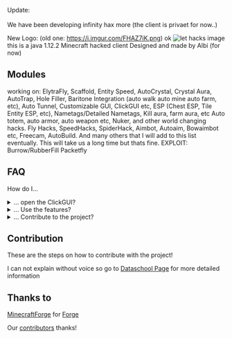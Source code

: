 Update: <br></br>
We have been developing infinity hax more (the client is privaet for now..)


New Logo:                            (old one: https://i.imgur.com/FHAZ7iK.png) ok
![let hacks image](https://i.imgur.com/PiOKePR.jpg)
this is a java 1.12.2 Minecraft hacked client Designed and made by Albi (for now)

## Modules


working on: ElytraFly, Scaffold, Entity Speed, AutoCrystal, Crystal Aura, AutoTrap, Hole Filler, Baritone Integration (auto walk auto mine auto farm, etc), Auto Tunnel, Customizable GUI, ClickGUI etc, ESP (Chest ESP, Tile Entity ESP, etc), Nametags/Detailed Nametags, Kill aura, farm aura, etc Auto totem, auto armor, auto weapon etc, Nuker, and other world changing hacks. Fly Hacks, SpeedHacks, SpiderHack, Aimbot, Autoaim, Bowaimbot etc, Freecam, AutoBuild. And many others that I will add to this list eventually. This will take us a long time but thats fine. EXPLOIT: Burrow/RubberFill Packetfly

## FAQ

How do I...

<details>
  <summary>... open the ClickGUI?</summary>

> There is no click gui yet we are still working on that. Commands only!

</details>

<details>
  <summary>... Use the features?</summary>

> Features can be used with the following commands:

</details>

<details>
  <summary>... Contribute to the project?</summary>

> Check the next section on instructions!

</details>

## Contribution
These are the steps on how to contribute with the project!

I can not explain without voice so go to 
[Dataschool Page](https://www.dataschool.io/how-to-contribute-on-github/) for more detailed information

## Thanks to
[MinecraftForge](https://github.com/MinecraftForge) for [Forge](https://github.com/MinecraftForge/MinecraftForge)

Our [contributors](https://github.com/FunWithAlbiYT/lethacks/graphs/contributors)
thanks!
